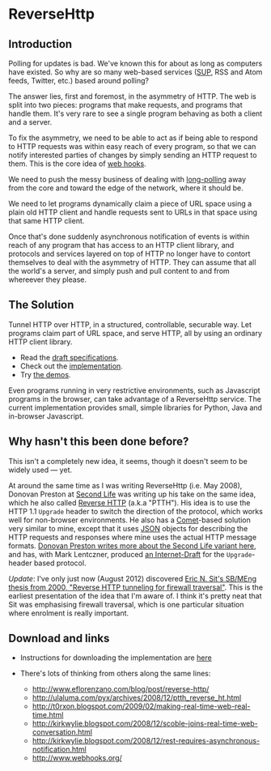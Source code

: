 # ReverseHttp

## Introduction

Polling for updates is bad. We've known this for about as long as
computers have existed. So why are so many web-based services
([SUP][], RSS and Atom feeds, Twitter, etc.) based around polling?

The answer lies, first and foremost, in the asymmetry of HTTP. The web
is split into two pieces: programs that make requests, and programs
that handle them. It's very rare to see a single program behaving as
both a client and a server.

To fix the asymmetry, we need to be able to act as if being able to
respond to HTTP requests was within easy reach of every program, so
that we can notify interested parties of changes by simply sending an
HTTP request to them. This is the core idea of [web hooks][].

We need to push the messy business of dealing with
[long-polling][Comet] away from the core and toward the edge of the
network, where it should be.

We need to let programs dynamically claim a piece of URL space using a
plain old HTTP client and handle requests sent to URLs in that space
using that same HTTP client.

Once that's done suddenly asynchronous notification of events is
within reach of any program that has access to an HTTP client library,
and protocols and services layered on top of HTTP no longer have to
contort themselves to deal with the asymmetry of HTTP. They can assume
that all the world's a server, and simply push and pull content to and
from whereever they please.

## The Solution

Tunnel HTTP over HTTP, in a structured, controllable, securable
way. Let programs claim part of URL space, and serve HTTP, all by
using an ordinary HTTP client library.

 - Read the [draft specifications](specs.html).
 - Check out the [implementation][].
 - Try [the demos][demos].

Even programs running in very restrictive environments, such as
Javascript programs in the browser, can take advantage of a
ReverseHttp service. The current implementation provides small, simple
libraries for Python, Java and in-browser Javascript.

## Why hasn't this been done before?

This isn't a completely new idea, it seems, though it doesn't seem to
be widely used &mdash; yet.

At around the same time as I was writing ReverseHttp (i.e. May 2008),
Donovan Preston at [Second Life](http://secondlife.com/) was writing
up his take on the same idea, which he also called [Reverse
HTTP](http://wiki.secondlife.com/wiki/Reverse_HTTP) (a.k.a
"PTTH"). His idea is to use the HTTP 1.1 `Upgrade` header to switch
the direction of the protocol, which works well for non-browser
environments. He also has a [Comet][]-based solution very similar to
mine, except that it uses [JSON](http://www.ietf.org/rfc/rfc4627.txt)
objects for describing the HTTP requests and responses where mine uses
the actual HTTP message formats. [Donovan Preston writes more about
the Second Life variant
here](http://ulaluma.com/pyx/archives/2008/12/ptth_reverse_ht.html),
and has, with Mark Lentczner, produced [an
Internet-Draft](http://www.ietf.org/internet-drafts/draft-lentczner-rhttp-00.txt)
for the `Upgrade`-header based protocol.

*Update*: I've only just now (August 2012) discovered [Eric N. Sit's
SB/MEng thesis from 2000, "Reverse HTTP tunneling for firewall
traversal"](http://dspace.mit.edu/handle/1721.1/9086). This is the
earliest presentation of the idea that I'm aware of. I think it's
pretty neat that Sit was emphasising firewall traversal, which is one
particular situation where enrolment is really important.

## Download and links

 - Instructions for downloading the implementation are [here][implementation]

 - There's lots of thinking from others along the same lines:
    - <http://www.eflorenzano.com/blog/post/reverse-http/>
    - <http://ulaluma.com/pyx/archives/2008/12/ptth_reverse_ht.html>
    - <http://t0rxon.blogspot.com/2009/02/making-real-time-web-real-time.html>
    - <http://kirkwylie.blogspot.com/2008/12/scoble-joins-real-time-web-conversation.html>
    - <http://kirkwylie.blogspot.com/2008/12/rest-requires-asynchronous-notification.html>
    - <http://www.webhooks.org/>

  [XSS]: http://en.wikipedia.org/wiki/Cross-site_scripting
  [implementation]: download.html
  [SUP]: http://blog.friendfeed.com/2008/08/simple-update-protocol-fetch-updates.html
  [Comet]: http://en.wikipedia.org/wiki/Comet_(programming)
  [demos]: http://reversehttp.net/demos/
  [web hooks]: http://blog.webhooks.org/about
